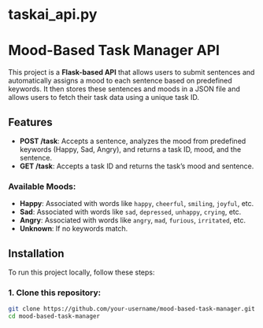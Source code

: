 # taskai_api.py
# Mood-Based Task Manager API

This project is a **Flask-based API** that allows users to submit sentences and automatically assigns a mood to each sentence based on predefined keywords. It then stores these sentences and moods in a JSON file and allows users to fetch their task data using a unique task ID.

## Features

- **POST /task**: Accepts a sentence, analyzes the mood from predefined keywords (Happy, Sad, Angry), and returns a task ID, mood, and the sentence.
- **GET /task**: Accepts a task ID and returns the task’s mood and sentence.
  
### Available Moods:
- **Happy**: Associated with words like `happy`, `cheerful`, `smiling`, `joyful`, etc.
- **Sad**: Associated with words like `sad`, `depressed`, `unhappy`, `crying`, etc.
- **Angry**: Associated with words like `angry`, `mad`, `furious`, `irritated`, etc.
- **Unknown**: If no keywords match.

## Installation

To run this project locally, follow these steps:

### 1. Clone this repository:
```bash
git clone https://github.com/your-username/mood-based-task-manager.git
cd mood-based-task-manager
